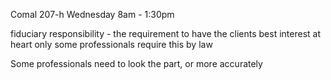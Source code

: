 Comal 207-h Wednesday 8am - 1:30pm

fiduciary responsibility - the requirement to have the clients best interest at heart only some professionals require this by law

Some professionals need to look the part, or more accurately 

